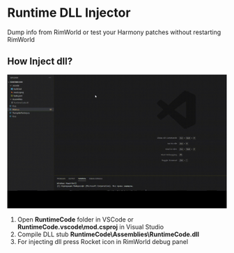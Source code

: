 # Runtime DLL Injector
Dump info from RimWorld or test your Harmony patches without restarting RimWorld


## How Inject dll?
![](https://github.com/bananasss00/RW-RuntimeDLLInjector/raw/master/demo.gif)

1. Open **RuntimeCode** folder in VSCode or **RuntimeCode\.vscode\mod.csproj** in Visual Studio
2. Compile DLL stub **RuntimeCode\Assemblies\RuntimeCode.dll**
3. For injecting dll press Rocket icon in RimWorld debug panel

